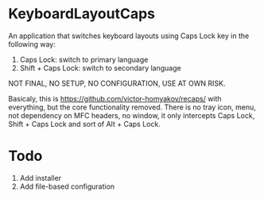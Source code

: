 KeyboardLayoutCaps
==================

An application that switches keyboard layouts using Caps Lock key in the following way:
1. Caps Lock: switch to primary language
2. Shift + Caps Lock: switch to secondary language


NOT FINAL, NO SETUP, NO CONFIGURATION, USE AT OWN RISK.


Basicaly, this is https://github.com/victor-homyakov/recaps/ with everything, but the
core functionality removed. There is no tray icon, menu, not dependency on MFC headers,
no window, it only intercepts Caps Lock, Shift + Caps Lock and sort of Alt + Caps Lock.

Todo
====

1. Add installer
2. Add file-based configuration